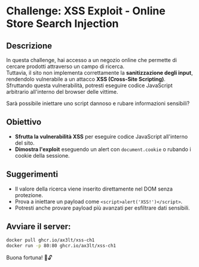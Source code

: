 # Challenge: XSS Exploit - Online Store Search Injection

## Descrizione
In questa challenge, hai accesso a un negozio online che permette di cercare prodotti attraverso un campo di ricerca.  
Tuttavia, il sito non implementa correttamente la **sanitizzazione degli input**, rendendolo vulnerabile a un attacco **XSS (Cross-Site Scripting)**.  
Sfruttando questa vulnerabilità, potresti eseguire codice JavaScript arbitrario all'interno del browser delle vittime.

Sarà possibile iniettare uno script dannoso e rubare informazioni sensibili?

## Obiettivo
- **Sfrutta la vulnerabilità XSS** per eseguire codice JavaScript all'interno del sito.
- **Dimostra l'exploit** eseguendo un alert con `document.cookie` o rubando i cookie della sessione.

## Suggerimenti
- Il valore della ricerca viene inserito direttamente nel DOM senza protezione.
- Prova a iniettare un payload come `<script>alert('XSS!')</script>`.
- Potresti anche provare payload più avanzati per esfiltrare dati sensibili.

## Avviare il server:
```bash
docker pull ghcr.io/ax3lt/xss-ch1
docker run -p 80:80 ghcr.io/ax3lt/xss-ch1
```

Buona fortuna! 🚀🔓
